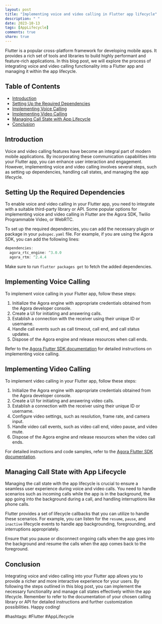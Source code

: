 ```yaml
---
layout: post
title: "Implementing voice and video calling in Flutter app lifecycle"
description: " "
date: 2023-10-13
tags: [AppLifecycle]
comments: true
share: true
---
```


Flutter is a popular cross-platform framework for developing mobile apps. It provides a rich set of tools and libraries to build highly performant and feature-rich applications. In this blog post, we will explore the process of integrating voice and video calling functionality into a Flutter app and managing it within the app lifecycle.

## Table of Contents
- [Introduction](#introduction)
- [Setting Up the Required Dependencies](#setting-up-the-required-dependencies)
- [Implementing Voice Calling](#implementing-voice-calling)
- [Implementing Video Calling](#implementing-video-calling)
- [Managing Call State with App Lifecycle](#managing-call-state-with-app-lifecycle)
- [Conclusion](#conclusion)

## Introduction
Voice and video calling features have become an integral part of modern mobile applications. By incorporating these communication capabilities into your Flutter app, you can enhance user interaction and engagement. However, implementing voice and video calling involves several steps, such as setting up dependencies, handling call states, and managing the app lifecycle.

## Setting Up the Required Dependencies
To enable voice and video calling in your Flutter app, you need to integrate with a suitable third-party library or API. Some popular options for implementing voice and video calling in Flutter are the Agora SDK, Twilio Programmable Video, or WebRTC.

To set up the required dependencies, you can add the necessary plugin or package in your `pubspec.yaml` file. For example, if you are using the Agora SDK, you can add the following lines:

```dart
dependencies:
  agora_rtc_engine: ^3.0.0
  agora_rtm: ^2.4.4
```

Make sure to run `flutter packages get` to fetch the added dependencies.

## Implementing Voice Calling
To implement voice calling in your Flutter app, follow these steps:

1. Initialize the Agora engine with appropriate credentials obtained from the Agora developer console.
2. Create a UI for initiating and answering calls.
3. Establish a connection with the receiver using their unique ID or username.
4. Handle call events such as call timeout, call end, and call status updates.
5. Dispose of the Agora engine and release resources when call ends.

Refer to the [Agora Flutter SDK documentation](https://docs.agora.io/en/Video/start_call_flutter?platform=Flutter) for detailed instructions on implementing voice calling.

## Implementing Video Calling
To implement video calling in your Flutter app, follow these steps:

1. Initialize the Agora engine with appropriate credentials obtained from the Agora developer console.
2. Create a UI for initiating and answering video calls.
3. Establish a connection with the receiver using their unique ID or username.
4. Configure video settings, such as resolution, frame rate, and camera input.
5. Handle video call events, such as video call end, video pause, and video mute.
6. Dispose of the Agora engine and release resources when the video call ends.

For detailed instructions and code samples, refer to the [Agora Flutter SDK documentation](https://docs.agora.io/en/Video/start_call_flutter?platform=Flutter).

## Managing Call State with App Lifecycle
Managing the call state with the app lifecycle is crucial to ensure a seamless user experience during voice and video calls. You need to handle scenarios such as incoming calls while the app is in the background, the app going into the background during a call, and handling interruptions like phone calls.

Flutter provides a set of lifecycle callbacks that you can utilize to handle these scenarios. For example, you can listen for the `resume`, `pause`, and `inactive` lifecycle events to handle app backgrounding, foregrounding, and interruptions appropriately.

Ensure that you pause or disconnect ongoing calls when the app goes into the background and resume the calls when the app comes back to the foreground. 

## Conclusion
Integrating voice and video calling into your Flutter app allows you to provide a richer and more interactive experience for your users. By following the steps outlined in this blog post, you can implement the necessary functionality and manage call states effectively within the app lifecycle. Remember to refer to the documentation of your chosen calling library or API for detailed instructions and further customization possibilities. Happy coding!

#hashtags: #Flutter #AppLifecycle